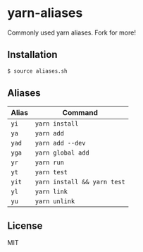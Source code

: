 
# yarn-aliases

  Commonly used yarn aliases. Fork for more!

## Installation

```bash
$ source aliases.sh
```

## Aliases

| Alias | Command |
|-------|---------|
| `yi`  | `yarn install` |
| `ya`  | `yarn add` |
| `yad`  | `yarn add --dev` |
| `yga`  | `yarn global add` |
| `yr`  | `yarn run` |
| `yt`  | `yarn test` |
| `yit`  | `yarn install && yarn test` |
| `yl`  | `yarn link` |
| `yu` | `yarn unlink` |

## License

  MIT
